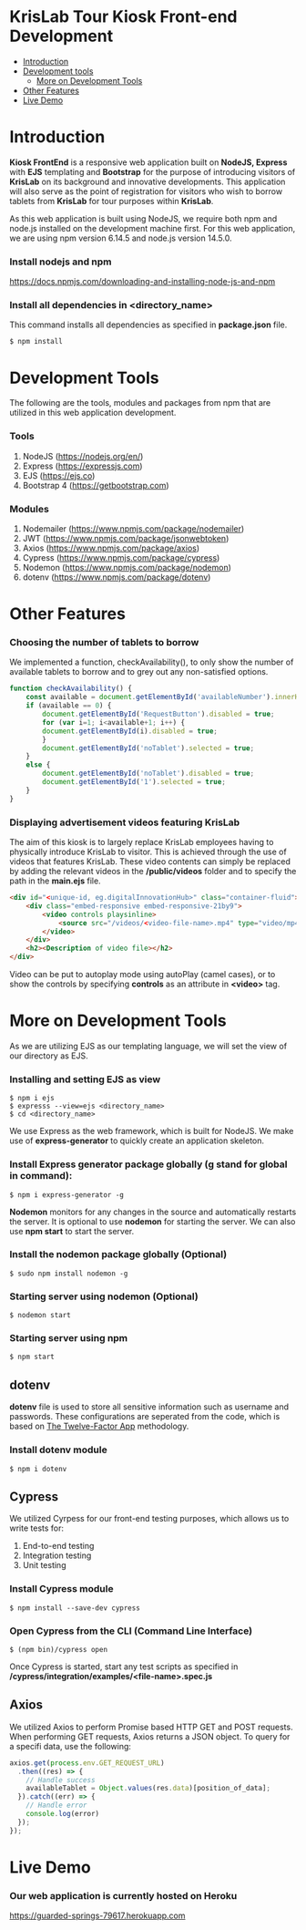 KrisLab Tour Kiosk Front-end Development
========================================
- [Introduction](#introduction)
- [Development tools](#development-tools)
  - [More on Development Tools](#more-on-development-tools)
- [Other Features](#other-features)
- [Live Demo](#live-demo)


# Introduction
**Kiosk FrontEnd** is a responsive web application built on **NodeJS, Express** with **EJS** templating and **Bootstrap** for the purpose of introducing visitors of **KrisLab** on its background and innovative developments. This application will also serve as the point of registration for visitors who wish to borrow tablets from **KrisLab** for tour purposes within **KrisLab**.

As this web application is built using NodeJS, we require both npm and node.js installed on the development machine first.
For this web application, we are using npm version 6.14.5 and node.js version 14.5.0.
### Install nodejs and npm ###
https://docs.npmjs.com/downloading-and-installing-node-js-and-npm

### Install all dependencies in <directory_name> ###
This command installs all dependencies as specified in **package.json** file.
```shell_session
$ npm install
```

# Development Tools
The following are the tools, modules and packages from npm that are utilized in this web application development.
### Tools
1. NodeJS (https://nodejs.org/en/)
2. Express (https://expressjs.com)
3. EJS (https://ejs.co)
4. Bootstrap 4 (https://getbootstrap.com)

### Modules
1. Nodemailer (https://www.npmjs.com/package/nodemailer)
2. JWT (https://www.npmjs.com/package/jsonwebtoken)
3. Axios (https://www.npmjs.com/package/axios)
4. Cypress (https://www.npmjs.com/package/cypress)
5. Nodemon (https://www.npmjs.com/package/nodemon)
6. dotenv (https://www.npmjs.com/package/dotenv)

# Other Features
### Choosing the number of tablets to borrow
We implemented a function, checkAvailability(), to only show the number of available tablets to borrow and to grey out any non-satisfied options.
```javascript
function checkAvailability() {
    const available = document.getElementById('availableNumber').innerHTML;
    if (available == 0) {
        document.getElementById('RequestButton').disabled = true;
        for (var i=1; i<available+1; i++) {
        document.getElementById(i).disabled = true;
        }
        document.getElementById('noTablet').selected = true;
    }
    else {
        document.getElementById('noTablet').disabled = true;
        document.getElementById('1').selected = true;
    }
}
```
### Displaying advertisement videos featuring KrisLab
The aim of this kiosk is to largely replace KrisLab employees having to physically introduce KrisLab to visitor. This is achieved through the use of videos that features KrisLab. These video contents can simply be replaced by adding the relevant videos in the **/public/videos** folder and to specify the path in the **main.ejs** file.
```html
<div id="<unique-id, eg.digitalInnovationHub>" class="container-fluid">
    <div class="embed-responsive embed-responsive-21by9">
        <video controls playsinline>
            <source src="/videos/<video-file-name>.mp4" type="video/mp4">
        </video>
    </div>
    <h2><Description of video file></h2>
</div>
```
Video can be put to autoplay mode using autoPlay (camel cases), or to show the controls by specifying **controls** as an attribute in **\<video>** tag.

# More on Development Tools
As we are utilizing EJS as our templating language, we will set the view of our directory as EJS.
### Installing and setting EJS as view
```shell_session
$ npm i ejs
$ expresss --view=ejs <directory_name>
$ cd <directory_name>
```
We use Express as the web framework, which is built for NodeJS. We make use of **express-generator** to quickly create an application skeleton.
### Install Express generator package globally (g stand for global in command): ###
```shell_session
$ npm i express-generator -g
```
**Nodemon** monitors for any changes in the source and automatically restarts the server. It is optional to use **nodemon** for starting the server. We can also use **npm start** to start the server.
### Install the nodemon package globally (Optional)
```shell_session
$ sudo npm install nodemon -g
```
### Starting server using nodemon (Optional)
```shell_session
$ nodemon start
```
### Starting server using npm
```sell_session
$ npm start
```

## dotenv
**dotenv** file is used to store all sensitive information such as username and passwords. These configurations are seperated from the code, which is based on [The Twelve-Factor App](https://12factor.net/config) methodology.
### Install dotenv module
```shell_session
$ npm i dotenv
```

## Cypress
We utilized Cyrpess for our front-end testing purposes, which allows us to write tests for:
1. End-to-end testing
2. Integration testing
3. Unit testing
### Install Cypress module
 ```shell_session
 $ npm install --save-dev cypress
 ```
### Open Cypress from the CLI (Command Line Interface)
```shell_session
$ (npm bin)/cypress open
```
Once Cypress is started, start any test scripts as specified in **/cypress/integration/examples/\<file-name>.spec.js**

## Axios
We utilized Axios to perform Promise based HTTP GET and POST requests. When performing GET requests, Axios returns a JSON object. To query for a specifi data, use the following:
```javascript
axios.get(process.env.GET_REQUEST_URL)
  .then((res) => {
    // Handle success
    availableTablet = Object.values(res.data)[position_of_data];
  }).catch((err) => {
    // Handle error
    console.log(error)
  });
});
```


# Live Demo
### Our web application is currently hosted on Heroku
https://guarded-springs-79617.herokuapp.com
